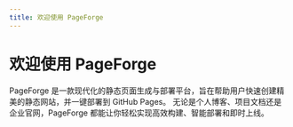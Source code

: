 ```yaml
---
title: 欢迎使用 PageForge
---
```


# 欢迎使用 PageForge

PageForge 是一款现代化的静态页面生成与部署平台，旨在帮助用户快速创建精美的静态网站，并一键部署到 GitHub Pages。 
无论是个人博客、项目文档还是企业官网，PageForge 都能让你轻松实现高效构建、智能部署和即时上线。
